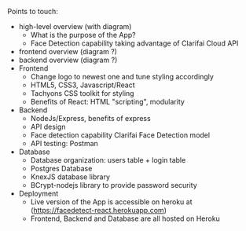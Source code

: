 Points to touch:

- high-level overview (with diagram)
    - What is the purpose of the App?
    - Face Detection capability taking advantage of Clarifai Cloud API
- frontend overview (diagram ?)
- backend overview (diagram ?)
- Frontend
    - Change logo to newest one and tune styling accordingly
    - HTML5, CSS3, Javascript/React
    - Tachyons CSS toolkit for styling
    - Benefits of React: HTML "scripting", modularity
- Backend
    - NodeJs/Express, benefits of express
    - API design
    - Face detection capability Clarifai Face Detection model
    - API testing: Postman
- Database 
    - Database organization: users table + login table  
    - Postgres Database
    - KnexJS database library
    - BCrypt-nodejs library to provide password security
- Deployment 
    - Live version of the App is accessible on heroku at (https://facedetect-react.herokuapp.com)
    - Frontend, Backend and Database are all hosted on Heroku 